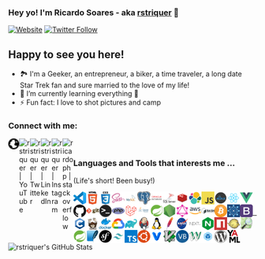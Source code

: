 ### Hey yo! I'm Ricardo Soares - aka [rstriquer][website] 👋

[![Website](https://img.shields.io/website?label=ProgramaBrasil.org&style=for-the-badge&url=http%3A%2F%2FProgramaBrasil.org)](http://ProgramaBrasil.org)
[![Twitter Follow](https://img.shields.io/twitter/follow/rstriquer?color=1DA1F2&logo=twitter&style=for-the-badge)](https://twitter.com/intent/follow?original_referer=https%3A%2F%2Fgithub.com%2Frstriquer&screen_name=rstriquer)

## Happy to see you here!

- 🏞️ I'm a Geeker, an entrepreneur, a biker, a time traveler, a long date Star Trek fan and sure married to the love of my life!
- 🌱 I’m currently learning everything 🤣
- ⚡ Fun fact: I love to shot pictures and camp

### Connect with me:

[<img align="left" alt="programabrasil.com" width="22px" src="https://raw.githubusercontent.com/iconic/open-iconic/master/svg/globe.svg" />][website]
[<img align="left" alt="rstriquer | YouTube" width="22px" src="https://cdn.jsdelivr.net/npm/simple-icons@v3/icons/youtube.svg" />][youtube]
[<img align="left" alt="rstriquer | Twitter" width="22px" src="https://cdn.jsdelivr.net/npm/simple-icons@v3/icons/twitter.svg" />][twitter]
[<img align="left" alt="rstriquer | LinkedIn" width="22px" src="https://cdn.jsdelivr.net/npm/simple-icons@v3/icons/linkedin.svg" />][linkedin]
[<img align="left" alt="rstriquer | Instagram" width="22px" src="https://cdn.jsdelivr.net/npm/simple-icons@v3/icons/instagram.svg" />][instagram]
[<img align="left" alt="ricardophp | stack overflow" width="22px" src="https://cdn.jsdelivr.net/npm/simple-icons@v3/icons/stackoverflow.svg" />][stackoverflow]

<br />

### Languages and Tools that interests me ...

(Life's short! Been busy!)

<img align="left" alt="Visual Studio Code" width="26px" src="https://raw.githubusercontent.com/github/explore/main/topics/visual-studio-code/visual-studio-code.png" /> 
<img align="left" alt="HTML5" width="26px" src="https://raw.githubusercontent.com/github/explore/main/topics/html/html.png" /> 
<img align="left" alt="CSS3" width="26px" src="https://raw.githubusercontent.com/github/explore/main/topics/css/css.png" /> 
<img align="left" alt="Sass" width="26px" src="https://raw.githubusercontent.com/github/explore/main/topics/sass/sass.png" /> 
<img align="left" alt="MySQL" width="26px" src="https://raw.githubusercontent.com/github/explore/main/topics/mysql/mysql.png" /> 
<img align="left" alt="postgresql" width="26px" src="https://raw.githubusercontent.com/github/explore/main/topics/postgresql/postgresql.png" /> 
<img align="left" alt="oracle-database" width="26px" src="https://raw.githubusercontent.com/github/explore/main/topics/oracle-database/oracle-database.png" /> 
<img align="left" alt="sql-server" width="26px" src="https://raw.githubusercontent.com/github/explore/main/topics/sql-server/sql-server.png" /> 
<img align="left" alt="redis" width="26px" src="https://raw.githubusercontent.com/github/explore/main/topics/redis/redis.png" /> 
<img align="left" alt="elasticsearch" width="26px" src="https://raw.githubusercontent.com/github/explore/main/topics/elasticsearch/elasticsearch.png" /> 
<img align="left" alt="JavaScript" width="26px" src="https://raw.githubusercontent.com/github/explore/main/topics/javascript/javascript.png" /> 
<img align="left" alt="ajax" width="26px" src="https://raw.githubusercontent.com/github/explore/main/topics/ajax/ajax.png" /> 
<img align="left" alt="React" width="26px" src="https://raw.githubusercontent.com/github/explore/main/topics/react/react.png" /> 
<img align="left" alt="vue" width="26px" src="https://raw.githubusercontent.com/github/explore/main/topics/vue/vue.png" /> 
<img align="left" alt="GitHub" width="26px" src="https://raw.githubusercontent.com/github/explore/main/topics/github/github.png" /> 
<img align="left" alt="Git" width="26px" src="https://raw.githubusercontent.com/github/explore/main/topics/git/git.png" /> 
<img align="left" alt="Terminal" width="26px" src="https://raw.githubusercontent.com/github/explore/main/topics/terminal/terminal.png" /> 
<img align="left" alt="PHP" width="26px" src="https://raw.githubusercontent.com/github/explore/main/topics/php/php.png" /> 
<img align="left" alt="laravel" width="26px" src="https://raw.githubusercontent.com/github/explore/main/topics/laravel/laravel.png" /> 
<img align="left" alt="java" width="26px" src="https://raw.githubusercontent.com/github/explore/main/topics/java/java.png" /> 
<img align="left" alt="spring" width="26px" src="https://raw.githubusercontent.com/github/explore/main/topics/spring/spring.png" /> 
<img align="left" alt="Node.js" width="26px" src="https://raw.githubusercontent.com/github/explore/main/topics/nodejs/nodejs.png" /> 
<img align="left" alt="GraphQL" width="26px" src="https://raw.githubusercontent.com/github/explore/main/topics/graphql/graphql.png" /> 
<img align="left" alt="aws" width="26px" src="https://raw.githubusercontent.com/github/explore/main/topics/aws/aws.png" /> 
<img align="left" alt="bash" width="26px" src="https://raw.githubusercontent.com/github/explore/main/topics/bash/bash.png" /> 
<img align="left" alt="bitcoin" width="26px" src="https://raw.githubusercontent.com/github/explore/main/topics/bitcoin/bitcoin.png" /> 
<img align="left" alt="blockchain" width="26px" src="https://raw.githubusercontent.com/github/explore/main/topics/blockchain/blockchain.png" /> 
<img align="left" alt="bootstrap" width="26px" src="https://raw.githubusercontent.com/github/explore/main/topics/bootstrap/bootstrap.png" /> 
<img align="left" alt="c" width="26px" src="https://raw.githubusercontent.com/github/explore/main/topics/c/c.png" /> 
<img align="left" alt="composer" width="26px" src="https://raw.githubusercontent.com/github/explore/main/topics/composer/composer.png" /> 
<img align="left" alt="docker" width="26px" src="https://raw.githubusercontent.com/github/explore/main/topics/docker/docker.png" /> 
<img align="left" alt="google-cloud" width="26px" src="https://raw.githubusercontent.com/github/explore/main/topics/google-cloud/google-cloud.png" /> 
<img align="left" alt="gradle" width="26px" src="https://raw.githubusercontent.com/github/explore/main/topics/gradle/gradle.png" /> 
<img align="left" alt="jenkins" width="26px" src="https://raw.githubusercontent.com/github/explore/main/topics/jenkins/jenkins.png" /> 
<img align="left" alt="linux" width="26px" src="https://raw.githubusercontent.com/github/explore/main/topics/linux/linux.png" /> 
<img align="left" alt="maven" width="26px" src="https://raw.githubusercontent.com/github/explore/main/topics/maven/maven.png" /> 
<img align="left" alt="nasa" width="26px" src="https://raw.githubusercontent.com/github/explore/main/topics/nasa/nasa.png" /> 
<img align="left" alt="nextjs" width="26px" src="https://raw.githubusercontent.com/github/explore/main/topics/nextjs/nextjs.png" /> 
<img align="left" alt="nginx" width="26px" src="https://raw.githubusercontent.com/github/explore/main/topics/nginx/nginx.png" /> 
<img align="left" alt="npm" width="26px" src="https://raw.githubusercontent.com/github/explore/main/topics/npm/npm.png" /> 
<img align="left" alt="openbsd" width="26px" src="https://raw.githubusercontent.com/github/explore/main/topics/openbsd/openbsd.png" /> 
<img align="left" alt="openstreetmap" width="26px" src="https://raw.githubusercontent.com/github/explore/main/topics/openstreetmap/openstreetmap.png" /> 
<img align="left" alt="spring-boot" width="26px" src="https://raw.githubusercontent.com/github/explore/main/topics/spring-boot/spring-boot.png" /> 
<img align="left" alt="sqlite" width="26px" src="https://raw.githubusercontent.com/github/explore/main/topics/sqlite/sqlite.png" /> 
<img align="left" alt="symfony" width="26px" src="https://raw.githubusercontent.com/github/explore/main/topics/symfony/symfony.png" /> 
<img align="left" alt="tailwind" width="26px" src="https://raw.githubusercontent.com/github/explore/main/topics/tailwind/tailwind.png" /> 
<img align="left" alt="typescript" width="26px" src="https://raw.githubusercontent.com/github/explore/main/topics/typescript/typescript.png" /> 
<img align="left" alt="ubuntu" width="26px" src="https://raw.githubusercontent.com/github/explore/main/topics/ubuntu/ubuntu.png" /> 
<img align="left" alt="vagrant" width="26px" src="https://raw.githubusercontent.com/github/explore/main/topics/vagrant/vagrant.png" /> 
<img align="left" alt="vim" width="26px" src="https://raw.githubusercontent.com/github/explore/main/topics/vim/vim.png" /> 
<img align="left" alt="visual-basic" width="26px" src="https://raw.githubusercontent.com/github/explore/main/topics/visual-basic/visual-basic.png" /> 
<img align="left" alt="web" width="26px" src="https://raw.githubusercontent.com/github/explore/main/topics/web/web.png" /> 
<img align="left" alt="webpack" width="26px" src="https://raw.githubusercontent.com/github/explore/main/topics/webpack/webpack.png" /> 
<img align="left" alt="wordpress" width="26px" src="https://raw.githubusercontent.com/github/explore/main/topics/wordpress/wordpress.png" /> 
<img align="left" alt="yaml" width="26px" src="https://raw.githubusercontent.com/github/explore/main/topics/yaml/yaml.png" /> 

<br />
<br />

---

<img align="left" alt="rstriquer's GitHub Stats" src="https://github-readme-stats.vercel.app/api?username=rstriquer&show_icons=true&hide_border=true" />

[website]: https://programbrasil.com
[twitter]: https://twitter.com/rstriquer
[youtube]: https://youtube.com/rstriquer
[instagram]: https://instagram.com/rstriquer
[linkedin]: https://linkedin.com/in/rstriquer
[stackoverflow]: https://stackoverflow.com/users/423511/ricardophp
